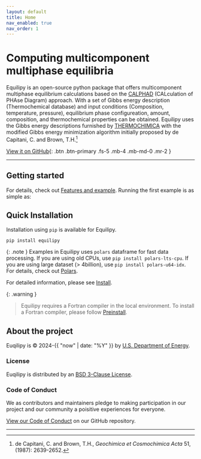 ```yaml
---
layout: default
title: Home
nav_enabled: true
nav_order: 1
---
```


# Computing multicomponent multiphase equilibria

Equilipy is an open-source python package that offers multicomponent multiphase equilibrium calculations based on the [CALPHAD][CALPHAD method] (CALculation of PHAse Diagram) approach. With a set of Gibbs energy description (Thermochemical database) and input conditions (Composition, temperature, pressure), equilibrium phase configureation, amount, composition, and thermochemical properties can be obtained. Equilipy uses the Gibbs energy descriptions furnished by [THERMOCHIMICA][Thermochimica] with the modified Gibbs energy minimization algorithm initially proposed by de Capitani, C. and Brown, T.H.[^1]

[View it on GitHub][equilipy]{: .btn .btn-primary .fs-5 .mb-4 .mb-md-0 .mr-2 }

---

## Getting started

For details, check out [Features and example][features].
Running the first example is as simple as:

## Quick Installation

Installation using `pip` is available for Equilipy.
```
pip install equilipy
```

{: .note }
Examples in Equilipy uses `polars` dataframe for fast data processing. If you are using old CPUs, use ```pip install polars-lts-cpu```. If you are using large dataset (> 4billion), use 
```pip install polars-u64-idx```. For details, check out [Polars][polars].

For detailed information, please see [Install][install].

{: .warning }
> Equilipy requires a Fortran compiler in the local environment. To install a Fortran compiler, please follow [Preinstall][preinstall].

## About the project

Euqilipy is &copy; 2024-{{ "now" | date: "%Y" }} by [U.S. Department of Energy](https://doi.org/10.11578/dc.20240312.4).

### License

Euqilipy is distributed by an [BSD 3-Clause License](https://github.com/ORNL/Equilipy/blob/main/LICENSE).

### Code of Conduct

We as contributors and maintainers pledge to making participation in our project and
our community a poisitive experiences for everyone.

[View our Code of Conduct](https://github.com/ORNL/Equilipy/blob/main/CODE_OF_CONDUCT.md) on our GitHub repository.

----
[^1]: de Capitani, C. and Brown, T.H., *Geochimica et Cosmochimica Acta* 51, (1987): 2639-2652.

[equilipy]: https://github.com/ORNL/Equilipy
[CALPHAD method]: https://calphad.org
[Thermochimica]: https://github.com/ORNL-CEES/thermochimica
[preinstall]: https://github.com/ORNL/Equilipy/blob/main/docs/preinstal.md
[install]: https://github.com/ORNL/Equilipy/blob/main/docs/install.md
[features]: https://github.com/ORNL/Equilipy/blob/main/docs/features.md
[polars]: https://docs.pola.rs/